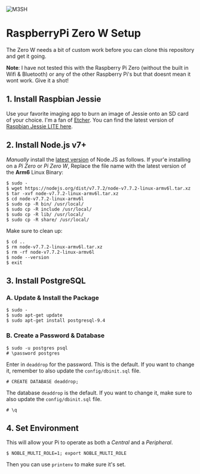 ![M3SH](https://foreign.capital/github/m3sh-logo@2x.png)

# RaspberryPi Zero W Setup
The Zero W needs a bit of custom work before you can clone this repository and get it going. 

**Note**: I have not tested this with the Raspberry Pi Zero (without the built in Wifi & Bluetooth) or any of the other Raspberry Pi's but that doesnt mean it wont work. Give it a shot!

## 1. Install Raspbian Jessie
Use your favorite imaging app to burn an image of Jessie onto an SD card of your choice. I'm a fan of [Etcher](https://etcher.io). You can find the latest version of [Raspbian Jessie LITE here](https://www.raspberrypi.org/downloads/raspbian/).

## 2. Install Node.js v7+
*Manually* install the [latest version](https://nodejs.org/en/download/current/) of Node.JS as follows. If your'e installing on a *Pi Zero* or *Pi Zero W*, Replace the file name with the latest version of the __**Arm6**__ Linux Binary:
```
$ sudo -
$ wget https://nodejs.org/dist/v7.7.2/node-v7.7.2-linux-armv6l.tar.xz
$ tar -xvf node-v7.7.2-linux-armv6l.tar.xz
$ cd node-v7.7.2-linux-armv6l
$ sudo cp -R bin/ /usr/local/
$ sudo cp -R include /usr/local/
$ sudo cp -R lib/ /usr/local/
$ sudo cp -R share/ /usr/local/
```
Make sure to clean up:
```
$ cd ..
$ rm node-v7.7.2-linux-armv6l.tar.xz
$ rm -rf node-v7.7.2-linux-armv6l
$ node --version
$ exit
```

## 3. Install PostgreSQL
### A. Update & Install the Package
```
$ sudo -
$ sudo apt-get update
$ sudo apt-get install postgresql-9.4
```
### B. Create a Password & Database
```
$ sudo -u postgres psql
# \password postgres
```
Enter in `deaddrop` for the password. This is the default. If you want to change it, remember to also update the `config/dbinit.sql` file.
```
# CREATE DATABASE deaddrop;
```
The database `deaddrop` is the default. If you want to change it, make sure to also update the `config/dbinit.sql` file.
```
# \q
```

## 4. Set Environment
This will allow your Pi to operate as both a *Central* and a *Peripheral*.
```
$ NOBLE_MULTI_ROLE=1; export NOBLE_MULTI_ROLE
```
Then you can use `printenv` to make sure it's set.

